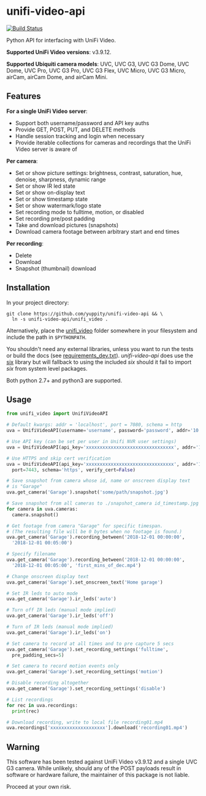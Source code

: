 # unifi-video-api

[![Build Status](https://travis-ci.org/yuppity/unifi-video-api.svg?branch=master)](https://travis-ci.org/yuppity/unifi-video-api)

Python API for interfacing with UniFi Video.

**Supported UniFi Video versions**: v3.9.12.

**Supported Ubiquiti camera models**: UVC, UVC G3, UVC G3 Dome, UVC Dome, UVC Pro, UVC G3 Pro,
UVC G3 Flex, UVC Micro, UVC G3 Micro, airCam, airCam Dome, and airCam Mini.


## Features
**For a single UniFi Video server**:
* Support both username/password and API key auths
* Provide GET, POST, PUT, and DELETE methods
* Handle session tracking and login when necessary
* Provide iterable collections for cameras and recordings that the UniFi Video server
  is aware of

**Per camera**:
* Set or show picture settings: brightness, contrast, saturation, hue, denoise,
  sharpness, dynamic range
* Set or show IR led state
* Set or show on-display text
* Set or show timestamp state
* Set or show watermark/logo state
* Set recording mode to fulltime, motion, or disabled
* Set recording pre/post padding
* Take and download pictures (snapshots)
* Download camera footage between arbitrary start and end times

**Per recording**:
* Delete
* Download
* Snapshot (thumbnail) download

## Installation
In your project directory:

```
git clone https://github.com/yuppity/unifi-video-api && \
  ln -s unifi-video-api/unifi_video .
```

Alternatively, place the [unifi_video](unifi_video) folder somewhere in your filesystem and
include the path in `$PYTHONPATH`.

You shouldn't need any external libraries, unless you want to run the tests or
build the docs (see [requirements_dev.txt](requirements_dev.txt)).
*unifi-video-api* does use the [six](https://pypi.org/project/six/) library but
will fallback to using the included *six* should it fail to import *six* from
system level packages.

Both python 2.7+ and python3 are supported.

## Usage
```python
from unifi_video import UnifiVideoAPI

# Default kwargs: addr = 'localhost', port = 7080, schema = http
uva = UnifiVideoAPI(username='username', password='password', addr='10.3.2.1')

# Use API key (can be set per user in Unifi NVR user settings)
uva = UnifiVideoAPI(api_key='xxxxxxxxxxxxxxxxxxxxxxxxxxxxxxxx', addr='10.3.2.1')

# Use HTTPS and skip cert verification
uva = UnifiVideoAPI(api_key='xxxxxxxxxxxxxxxxxxxxxxxxxxxxxxxx', addr='10.3.2.1',
  port=7443, schema='https', verify_cert=False)

# Save snapshot from camera whose id, name or onscreen display text
# is "Garage"
uva.get_camera('Garage').snapshot('some/path/snapshot.jpg')

# Save snapshot from all cameras to ./snapshot_camera id_timestamp.jpg
for camera in uva.cameras:
  camera.snapshot()

# Get footage from camera "Garage" for specific timespan.
# (The resulting file will be 0 bytes when no footage is found.)
uva.get_camera('Garage').recording_between('2018-12-01 00:00:00',
  '2018-12-01 00:05:00')

# Specify filename
uva.get_camera('Garage').recording_between('2018-12-01 00:00:00',
  '2018-12-01 00:05:00', 'first_mins_of_dec.mp4')

# Change onscreen display text
uva.get_camera('Garage').set_onscreen_text('Home garage')

# Set IR leds to auto mode
uva.get_camera('Garage').ir_leds('auto')

# Turn off IR leds (manual mode implied)
uva.get_camera('Garage').ir_leds('off')

# Turn of IR leds (manual mode implied)
uva.get_camera('Garage').ir_leds('on')

# Set camera to record at all times and to pre capture 5 secs
uva.get_camera('Garage').set_recording_settings('fulltime',
  pre_padding_secs=5)

# Set camera to record motion events only
uva.get_camera('Garage').set_recording_settings('motion')

# Disable recording altogether
uva.get_camera('Garage').set_recording_settings('disable')

# List recordings
for rec in uva.recordings:
  print(rec)

# Download recording, write to local file recording01.mp4
uva.recordings['xxxxxxxxxxxxxxxxxxxx'].download('recording01.mp4')
```


## Warning
This software has been tested against UniFi Video v3.9.12 and a single UVC G3
camera. While unlikely, should any of the POST payloads result in software or
hardware failure, the maintainer of this package is not liable.

Proceed at your own risk.
